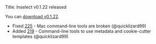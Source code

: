 Title: Inselect v0.1.22 released

You can [download v0.1.22](https://github.com/NaturalHistoryMuseum/inselect/releases/tag/v0.1.22).

- Fixed [225](https://github.com/NaturalHistoryMuseum/inselect/issues/225) - Mac command-line tools are broken (@quicklizard99)
- Added [219](https://github.com/NaturalHistoryMuseum/inselect/issues/219) - Command-line tools to use metadata and cookie-cutter templates (@quicklizard99)

